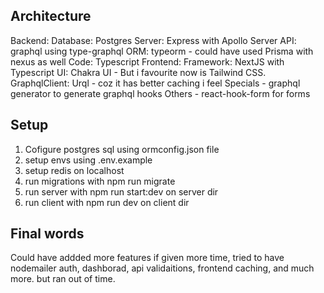 ## Architecture

Backend:
Database: Postgres
Server: Express with Apollo Server
API: graphql using type-graphql
ORM: typeorm - could have used Prisma with nexus as well
Code: Typescript
Frontend:
Framework: NextJS with Typescript
UI: Chakra UI - But i favourite now is Tailwind CSS.
GraphqlClient: Urql - coz it has better caching i feel
Specials - graphql generator to generate graphql hooks
Others - react-hook-form for forms

## Setup

1. Cofigure postgres sql using ormconfig.json file
2. setup envs using .env.example
3. setup redis on localhost
4. run migrations with npm run migrate
5. run server with npm run start:dev on server dir
6. run client with npm run dev on client dir

## Final words

Could have addded more features if given more time,
tried to have nodemailer auth, dashborad, api validaitions, frontend caching, and much more. but ran out of time.
